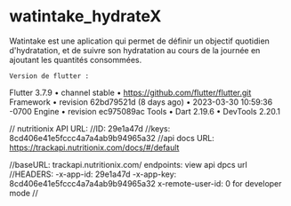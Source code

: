 # watintake_hydrateX



Watintake est une aplication qui permet de définir un objectif quotidien d'hydratation, et de suivre son hydratation au cours de la journée en ajoutant les quantités consommées. 


    Version de flutter : 

Flutter 3.7.9 • channel stable • https://github.com/flutter/flutter.git
Framework • revision 62bd79521d (8 days ago) • 2023-03-30 10:59:36 -0700
Engine • revision ec975089ac
Tools • Dart 2.19.6 • DevTools 2.20.1



// nutritionix API URL: 
//ID: 29e1a47d 
//keys: 8cd406e41e5fccc4a7a4ab9b94965a32 
//api docs URL: https://trackapi.nutritionix.com/docs/#/default

//baseURL: trackapi.nutritionix.com/ 
    endpoints: view api dpcs url 
//HEADERS: 
    -x-app-id: 29e1a47d 
    -x-app-key: 8cd406e41e5fccc4a7a4ab9b94965a32 
    x-remote-user-id: 0 for developer mode //



